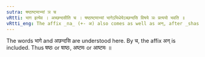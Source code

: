 ```yaml
---
sutra: षष्ठाष्टमाभ्यां ञ च
vRtti: भाग इत्येव । अच्छन्दसीति च । षष्ठाष्टमाभ्यां भागेऽभिधेयेऽच्छन्दसि विषये ञः प्रत्ययो भवति ॥
vRtti_eng: The affix _na_ (+- अ) also comes as well as अन्, after _shastha_ and _ashtama_, when a 'part' is meant, but not in the _Chhandas_.
---
```

The words भागे and अछन्दसि are understood here. By च, the affix अन् is included. Thus षष्ठः or षाष्ठः, अष्टमः or आष्टमः ॥

